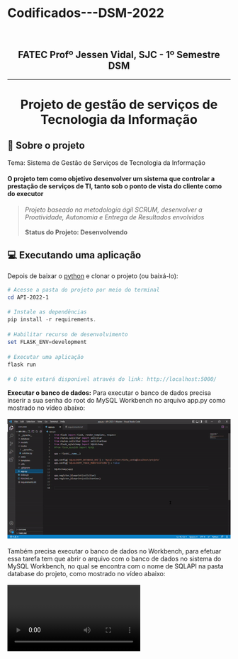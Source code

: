 # Codificados---DSM-2022
<br id="topo">

<p align="center">
      <h2 align="center"> FATEC Profº Jessen Vidal, SJC - 1º Semestre DSM </h2>
<p align="center">

<hr>
<h1 align="center"> Projeto de gestão de serviços de Tecnologia da Informação </h1>
  
<span id="sobre">

## :bookmark_tabs: Sobre o projeto

Tema: Sistema de Gestão de Serviços de Tecnologia da Informação
<h4>O projeto tem como objetivo desenvolver um sistema que controlar a prestação de serviços de TI, tanto sob o ponto de vista do cliente como do executor</h4>

> _Projeto baseado na metodologia ágil SCRUM, desenvolver a Proatividade, Autonomia e Entrega de Resultados envolvidos_ <br><br>
> **Status do Projeto: Desenvolvendo**

## :computer: Executando uma aplicação

Depois de baixar o [python](https://www.pyth.org/download/) e clonar o projeto (ou baixá-lo):

``` powershell
# Acesse a pasta do projeto por meio do terminal
cd API-2022-1

# Instale as dependências
pip install -r requirements.
      
# Habilitar recurso de desenvolvimento
set FLASK_ENV=development

# Executar uma aplicação
flask run

# O site estará disponível através do link: http://localhost:5000/
```

**Executar o banco de dados:** Para executar o banco de dados precisa inserir a sua senha do root do MySQL Workbench no arquivo app.py como mostrado no vídeo abaixo:
<br><br>![](/Readme/senha.gif.gif)
<br><br> Também precisa executar o banco de dados no Workbench, para efetuar essa tarefa tem que abrir o arquivo com o banco de dados no sistema do MySQL Workbench, no qual se encontra com o nome de SQLAPI na pasta database do projeto, como mostrado no vídeo abaixo: 
<br><br>![](/Readme/mysql.mp4)
